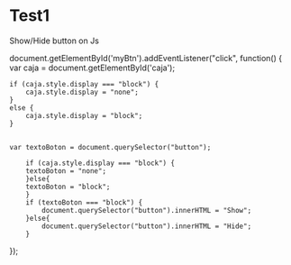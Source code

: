 # Test1
Show/Hide button on Js


document.getElementById('myBtn').addEventListener("click", function()
{
	var caja = document.getElementById('caja');

	if (caja.style.display === "block") {
		caja.style.display = "none";
	}
	else {
		caja.style.display = "block";
	}


	var textoBoton = document.querySelector("button");

		if (caja.style.display === "block") {
		textoBoton = "none";
		}else{
		textoBoton = "block";
		}
		if (textoBoton === "block") {
			document.querySelector("button").innerHTML = "Show";
		}else{
			document.querySelector("button").innerHTML = "Hide";
		}
});
